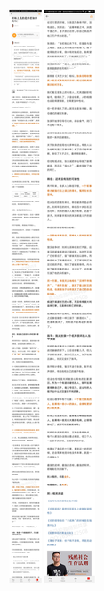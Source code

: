 ![](../../images/2017年08月/GX0812职场上真的是伴君如伴虎吗？.jpg)
![](../../images/2017年08月/GX0812职场上真的是伴君如伴虎吗？2.jpg)
